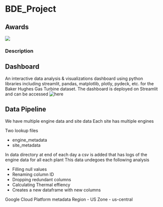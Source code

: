 # BDE_Project

<h2>Awards</h2>
<img src="https://i.imgur.com/IrEiIDi.jpg" />

### Description

## Dashboard
An interactive data analysis & visualizations dashboard using python libraries including streamlit, pandas, matplotlib, plotly, pydeck, etc. for the Baker Hughes Gas Turbine dataset. The dashboard is deployed on Streamlit and can be accessed ![here](https://jay4codes-tamu-datathon-main-orrlds.streamlit.app/)

## Data Pipeline
We have multiple engine data and site data
Each site has multiple engines

Two lookup files
- engine_metadata
- site_metadata

In data directory at end of each day a csv is added that has logs of the engine data for all each plant
This data undegoes the following analysis
- Filling null values
- Renaming column ID
- Dropping redundant columns
- Calculating Thermal effiency
- Creates a new dataframe with new columns

Google Cloud Platform metadata
Region - US
Zone - us-central
